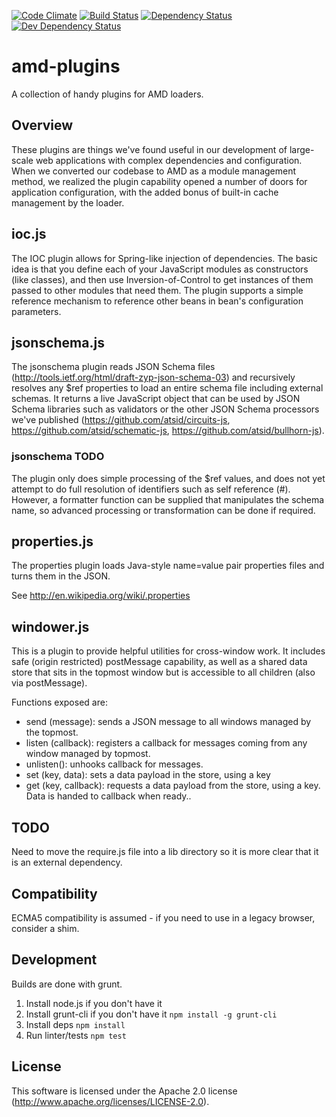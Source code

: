 [![Code Climate](https://codeclimate.com/github/atsid/amd-plugins/badges/gpa.svg)](https://codeclimate.com/github/atsid/amd-plugins)
[![Build Status](https://travis-ci.org/atsid/amd-plugins.svg?branch=master)](https://travis-ci.org/atsid/amd-plugins)
[![Dependency Status](https://david-dm.org/atsid/amd-plugins.svg)](https://david-dm.org/atsid/amd-plugins)
[![Dev Dependency Status](https://david-dm.org/atsid/amd-plugins/dev-status.svg)](https://david-dm.org/atsid/amd-plugins)

amd-plugins
===========

A collection of handy plugins for AMD loaders.

## Overview
These plugins are things we've found useful in our development of large-scale web applications with complex dependencies and configuration.
When we converted our codebase to AMD as a module management method, we realized the plugin capability opened a number of
doors for application configuration, with the added bonus of built-in cache management by the loader.

## ioc.js
The IOC plugin allows for Spring-like injection of dependencies. The basic idea is that you define each of your JavaScript
modules as constructors (like classes), and then use Inversion-of-Control to get instances of them passed to other modules
that need them. The plugin supports a simple reference mechanism to reference other beans in bean's configuration parameters.

## jsonschema.js
The jsonschema plugin reads JSON Schema files (http://tools.ietf.org/html/draft-zyp-json-schema-03) and recursively resolves
any $ref properties to load an entire schema file including external schemas. It returns a live JavaScript object that can be used
by JSON Schema libraries such as validators or the other JSON Schema processors we've published (https://github.com/atsid/circuits-js,
https://github.com/atsid/schematic-js, https://github.com/atsid/bullhorn-js).

### jsonschema TODO
The plugin only does simple processing of the $ref values, and does not yet attempt to do full resolution of identifiers such
as self reference (#). However, a formatter function can be supplied that manipulates the schema name, so advanced processing
or transformation can be done if required.

## properties.js
The properties plugin loads Java-style name=value pair properties files and turns them in the JSON.

See http://en.wikipedia.org/wiki/.properties

## windower.js
This is a plugin to provide helpful utilities for cross-window work. It includes safe (origin restricted) postMessage
capability, as well as a shared data store that sits in the topmost window but is accessible to all children (also via postMessage).

Functions exposed are:
- send (message): sends a JSON message to all windows managed by the topmost.
- listen (callback): registers a callback for messages coming from any window managed by topmost.
- unlisten(): unhooks callback for messages.
- set (key, data): sets a data payload in the store, using a key
- get (key, callback): requests a data payload from the store, using a key. Data is handed to callback when ready..

## TODO
Need to move the require.js file into a lib directory so it is more clear that it is an external dependency.

## Compatibility
ECMA5 compatibility is assumed - if you need to use in a legacy browser, consider a shim.

## Development

Builds are done with grunt.

1. Install node.js if you don't have it
1. Install grunt-cli if you don't have it `npm install -g grunt-cli`
1. Install deps `npm install`
1. Run linter/tests `npm test`

## License
This software is licensed under the Apache 2.0 license (http://www.apache.org/licenses/LICENSE-2.0).
